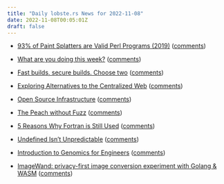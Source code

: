 ```yaml
---
title: "Daily lobste.rs News for 2022-11-08"
date: 2022-11-08T00:05:01Z
draft: false
---
```






- [93% of Paint Splatters are Valid Perl Programs (2019)](https://www.mcmillen.dev/sigbovik/)
  ([comments](https://lobste.rs/s/ivhdd6/93_paint_splatters_are_valid_perl))



- [What are you doing this week?]()
  ([comments](https://lobste.rs/s/ddnakl/what_are_you_doing_this_week))



- [Fast builds, secure builds. Choose two](https://stripe.com/blog/fast-secure-builds-choose-two)
  ([comments](https://lobste.rs/s/jnp8us/fast_builds_secure_builds_choose_two))



- [Exploring Alternatives to the Centralized Web](https://hypha.coop/dripline/p2p-primer-part-1/)
  ([comments](https://lobste.rs/s/exmdsm/exploring_alternatives_centralized_web))



- [Open Source Infrastructure](https://opensourceinfra.org/)
  ([comments](https://lobste.rs/s/csaqfj/open_source_infrastructure))



- [The Peach without Fuzz](https://computeradsfromthepast.substack.com/p/the-peach-without-fuzz)
  ([comments](https://lobste.rs/s/qekvvy/peach_without_fuzz))



- [5 Reasons Why Fortran is Still Used](https://www.matecdev.com/posts/why-fortran-still-used.html)
  ([comments](https://lobste.rs/s/o9ngkt/5_reasons_why_fortran_is_still_used))



- [Undefined Isn’t Unpredictable](http://www.os2museum.com/wp/undefined-isnt-unpredictable/)
  ([comments](https://lobste.rs/s/o5tx5a/undefined_isn_t_unpredictable))



- [Introduction to Genomics for Engineers](https://learngenomics.dev/)
  ([comments](https://lobste.rs/s/ykd3vh/introduction_genomics_for_engineers))



- [ImageWand: privacy-first image conversion experiment with Golang & WASM](https://brunoluiz.net/blog/2022/aug/imagewand-privacy-first-image-conversion-experiment-with-golang-and-wasm/)
  ([comments](https://lobste.rs/s/oi4nfj/imagewand_privacy_first_image))


